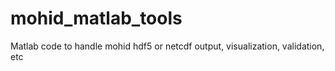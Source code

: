 # mohid_matlab_tools
Matlab code to handle mohid hdf5 or netcdf output, visualization, validation, etc 
